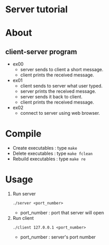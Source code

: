 # Server tutorial

# About
## client-server program
- ex00
    - server sends to client a short message.
    - client prints the received message.
- ex01
    - client sends to server what user typed.
    - server prints the received message.
    - server sends it back to client.
    - client prints the received message.
- ex02
    - connect to server using web browser.

# Compile
- Create executables : type `make`
- Delete executables : type `make fclean`
- Rebuild executables : type `make re`

# Usage
1. Run server
    ```shell
    ./server <port_number>
    ```
    - port_number : port that server will open
2. Run client
    ```shell
    ./client 127.0.0.1 <port_number>
    ```
    - port_number : server's port number
